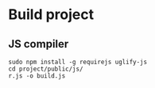 # Build project

## JS compiler

```
sudo npm install -g requirejs uglify-js
cd project/public/js/
r.js -o build.js
```
